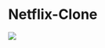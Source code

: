 # Netflix-Clone
<p align="left">
  <a href="https://github.com/DenverCoder1/readme-typing-svg"><img src="https://readme-typing-svg.demolab.com/?lines=Doesn't%20have%20a%20back-end%20yet.;&font=Fira%20Code&center=true&color=f75c7e&vCenter=true&size=22&pause=1000&width=575&duration=2500"></a>
</p>
